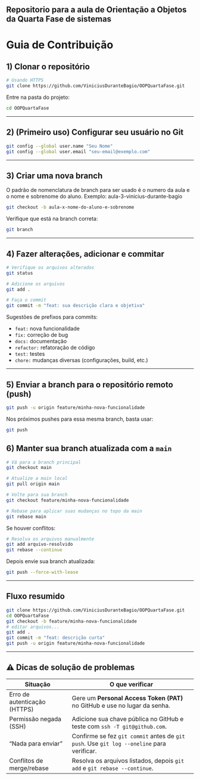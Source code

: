 ## Repositorio para a aula de Orientação a Objetos da Quarta Fase de sistemas

# Guia de Contribuição

## 1) Clonar o repositório

```bash
# Usando HTTPS
git clone https://github.com/ViniciusDuranteBagio/OOPQuartaFase.git
```

Entre na pasta do projeto:

```bash
cd OOPQuartaFase
```

---

## 2) (Primeiro uso) Configurar seu usuário no Git

```bash
git config --global user.name "Seu Nome"
git config --global user.email "seu-email@exemplo.com"
```

---

## 3) Criar uma nova branch
O padrão de nomenclatura de branch para ser usado é o numero da aula e o nome e sobrenome do aluno.
Exemplo: aula-3-vinicius-durante-bagio

```bash
git checkout -b aula-x-nome-do-aluno-e-sobrenome
```

Verifique que está na branch correta:

```bash
git branch
```

---

## 4) Fazer alterações, adicionar e commitar

```bash
# Verifique os arquivos alterados
git status

# Adicione os arquivos
git add .

# Faça o commit
git commit -m "feat: sua descrição clara e objetiva"
```

Sugestões de prefixos para commits:
- `feat:` nova funcionalidade  
- `fix:` correção de bug  
- `docs:` documentação  
- `refactor:` refatoração de código  
- `test:` testes  
- `chore:` mudanças diversas (configurações, build, etc.)

---

## 5) Enviar a branch para o repositório remoto (push)

```bash
git push -u origin feature/minha-nova-funcionalidade
```

Nos próximos pushes para essa mesma branch, basta usar:

```bash
git push
```

## 6) Manter sua branch atualizada com a `main`

```bash
# Vá para a branch principal
git checkout main

# Atualize a main local
git pull origin main

# Volte para sua branch
git checkout feature/minha-nova-funcionalidade

# Rebase para aplicar suas mudanças no topo da main
git rebase main
```

Se houver conflitos:
```bash
# Resolva os arquivos manualmente
git add arquivo-resolvido
git rebase --continue
```

Depois envie sua branch atualizada:
```bash
git push --force-with-lease
```

---

## Fluxo resumido

```bash
git clone https://github.com/ViniciusDuranteBagio/OOPQuartaFase.git
cd OOPQuartaFase
git checkout -b feature/minha-nova-funcionalidade
# editar arquivos...
git add .
git commit -m "feat: descrição curta"
git push -u origin feature/minha-nova-funcionalidade
```

---

## ⚠️ Dicas de solução de problemas

| Situação                       | O que verificar                                                                 |
|-------------------------------|----------------------------------------------------------------------------------|
| Erro de autenticação (HTTPS)  | Gere um **Personal Access Token (PAT)** no GitHub e use no lugar da senha.       |
| Permissão negada (SSH)        | Adicione sua chave pública no GitHub e teste com `ssh -T git@github.com`.        |
| “Nada para enviar”            | Confirme se fez `git commit` antes de `git push`. Use `git log --oneline` para verificar. |
| Conflitos de merge/rebase     | Resolva os arquivos listados, depois `git add` e `git rebase --continue`.        |
